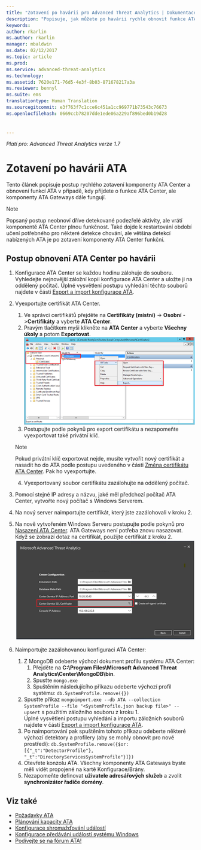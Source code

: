 ```yaml
---
title: "Zotavení po havárii pro Advanced Threat Analytics | Dokumentace Microsoftu"
description: "Popisuje, jak můžete po havárii rychle obnovit funkce ATA."
keywords: 
author: rkarlin
ms.author: rkarlin
manager: mbaldwin
ms.date: 02/12/2017
ms.topic: article
ms.prod: 
ms.service: advanced-threat-analytics
ms.technology: 
ms.assetid: 7620e171-76d5-4e3f-8b03-871678217a3a
ms.reviewer: bennyl
ms.suite: ems
translationtype: Human Translation
ms.sourcegitcommit: e3f763f7c1cce6c451a1cc969771b73543c76673
ms.openlocfilehash: 0669ccb78207dde1ede06a229af896bed0b19d28


---
```


*Platí pro: Advanced Threat Analytics verze 1.7*



# <a name="ata-disaster-recovery"></a>Zotavení po havárii ATA
Tento článek popisuje postup rychlého zotavení komponenty ATA Center a obnovení funkcí ATA v případě, kdy přijdete o funkce ATA Center, ale komponenty ATA Gateways dále fungují. 

>[!NOTE]
> Popsaný postup neobnoví dříve detekované podezřelé aktivity, ale vrátí komponentě ATA Center plnou funkčnost. Také dojde k restartování období učení potřebného pro některé detekce chování, ale většina detekcí nabízených ATA je po zotavení komponenty ATA Center funkční. 

## <a name="how-to-recover-your-ata-center-after-a-disaster"></a>Postup obnovení ATA Center po havárii

1. Konfigurace ATA Center se každou hodinu zálohuje do souboru. Vyhledejte nejnovější záložní kopii konfigurace ATA Center a uložte ji na oddělený počítač. Úplné vysvětlení postupu vyhledání těchto souborů najdete v části [Export a import konfigurace ATA](/advanced-threat-analytics/deploy-use/ata-configuration-file). 
2. Vyexportujte certifikát ATA Center.
    1. Ve správci certifikátů přejděte na **Certifikáty (místní)** -> **Osobní** ->**Certifikáty** a vyberte **ATA Center**.
    2. Pravým tlačítkem myši klikněte na **ATA Center** a vyberte **Všechny úkoly** a potom **Exportovat**. 
     ![Certifikát ATA Center](media/ata-center-cert.png)
    3. Postupujte podle pokynů pro export certifikátu a nezapomeňte vyexportovat také privátní klíč.

    > [!NOTE] 
    > Pokud privátní klíč exportovat nejde, musíte vytvořit nový certifikát a nasadit ho do ATA podle postupu uvedeného v části [Změna certifikátu ATA Center](/advanced-threat-analytics/deploy-use/modifying-ata-config-centercert). Pak ho vyexportujte. 

    4. Vyexportovaný soubor certifikátu zazálohujte na oddělený počítač.
3. Pomocí stejné IP adresy a názvu, jaké měl předchozí počítač ATA Center, vytvořte nový počítač s Windows Serverem.
4. Na nový server naimportujte certifikát, který jste zazálohovali v kroku 2.
5. Na nově vytvořeném Windows Serveru postupujte podle pokynů pro [Nasazení ATA Center](/advanced-threat-analytics/deploy-use/install-ata-step1). ATA Gateways není potřeba znovu nasazovat. Když se zobrazí dotaz na certifikát, použijte certifikát z kroku 2. 
![Obnovení ATA Center](media/ata-center-restore.png)
6. Naimportujte zazálohovanou konfiguraci ATA Center:
    1. Z MongoDB odeberte výchozí dokument profilu systému ATA Center: 
        1. Přejděte na **C:\Program Files\Microsoft Advanced Threat Analytics\Center\MongoDB\bin**. 
        2. Spusťte `mongo.exe` 
        3. Spuštěním následujícího příkazu odeberte výchozí profil systému: `db.SystemProfile.remove({})`
    2. Spusťte příkaz `mongoimport.exe --db ATA --collection SystemProfile --file "<SystemProfile.json backup file>" --upsert` s použitím záložního souboru z kroku 1.</br>
    Úplné vysvětlení postupu vyhledání a importu záložních souborů najdete v části [Export a import konfigurace ATA](/advanced-threat-analytics/deploy-use/ata-configuration-file). 
    3. Po naimportování pak spuštěním tohoto příkazu odeberte některé výchozí detektory a profilery (aby se mohly obnovit pro nové prostředí): `db.SystemProfile.remove({$or:[{"_t":"DetectorProfile"}, "_t":"DirectoryServicesSystemProfile"}]}) `
    4. Otevřete konzolu ATA. Všechny komponenty ATA Gateways byste měli vidět propojené na kartě Konfigurace/Brány. 
    5. Nezapomeňte definovat **uživatele adresářových služeb** a zvolit **synchronizátor řadiče domény**. 






## <a name="see-also"></a>Viz také
- [Požadavky ATA](/advanced-threat-analytics/plan-design/ata-prerequisites)
- [Plánování kapacity ATA](/advanced-threat-analytics/plan-design/ata-capacity-planning)
- [Konfigurace shromažďování událostí](/advanced-threat-analytics/deploy-use/configure-event-collection)
- [Konfigurace předávání událostí systému Windows](/advanced-threat-analytics/deploy-use/configure-event-collection#configuring-windows-event-forwarding)
- [Podívejte se na fórum ATA!](https://social.technet.microsoft.com/Forums/security/home?forum=mata)



<!--HONumber=Feb17_HO3-->


